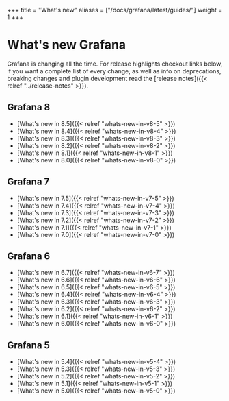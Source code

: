 +++
title = "What's new"
aliases = ["/docs/grafana/latest/guides/"]
weight = 1
+++

# What's new Grafana

Grafana is changing all the time. For release highlights checkout links below, if you want a complete list of every change, as well
as info on deprecations, breaking changes and plugin development read the [release notes]({{< relref "../release-notes" >}}).

## Grafana 8

- [What's new in 8.5]({{< relref "whats-new-in-v8-5" >}})
- [What's new in 8.4]({{< relref "whats-new-in-v8-4" >}})
- [What's new in 8.3]({{< relref "whats-new-in-v8-3" >}})
- [What's new in 8.2]({{< relref "whats-new-in-v8-2" >}})
- [What's new in 8.1]({{< relref "whats-new-in-v8-1" >}})
- [What's new in 8.0]({{< relref "whats-new-in-v8-0" >}})

## Grafana 7

- [What's new in 7.5]({{< relref "whats-new-in-v7-5" >}})
- [What's new in 7.4]({{< relref "whats-new-in-v7-4" >}})
- [What's new in 7.3]({{< relref "whats-new-in-v7-3" >}})
- [What's new in 7.2]({{< relref "whats-new-in-v7-2" >}})
- [What's new in 7.1]({{< relref "whats-new-in-v7-1" >}})
- [What's new in 7.0]({{< relref "whats-new-in-v7-0" >}})

## Grafana 6

- [What's new in 6.7]({{< relref "whats-new-in-v6-7" >}})
- [What's new in 6.6]({{< relref "whats-new-in-v6-6" >}})
- [What's new in 6.5]({{< relref "whats-new-in-v6-5" >}})
- [What's new in 6.4]({{< relref "whats-new-in-v6-4" >}})
- [What's new in 6.3]({{< relref "whats-new-in-v6-3" >}})
- [What's new in 6.2]({{< relref "whats-new-in-v6-2" >}})
- [What's new in 6.1]({{< relref "whats-new-in-v6-1" >}})
- [What's new in 6.0]({{< relref "whats-new-in-v6-0" >}})

## Grafana 5

- [What's new in 5.4]({{< relref "whats-new-in-v5-4" >}})
- [What's new in 5.3]({{< relref "whats-new-in-v5-3" >}})
- [What's new in 5.2]({{< relref "whats-new-in-v5-2" >}})
- [What's new in 5.1]({{< relref "whats-new-in-v5-1" >}})
- [What's new in 5.0]({{< relref "whats-new-in-v5-0" >}})
